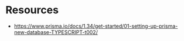 # Resources

- https://www.prisma.io/docs/1.34/get-started/01-setting-up-prisma-new-database-TYPESCRIPT-t002/